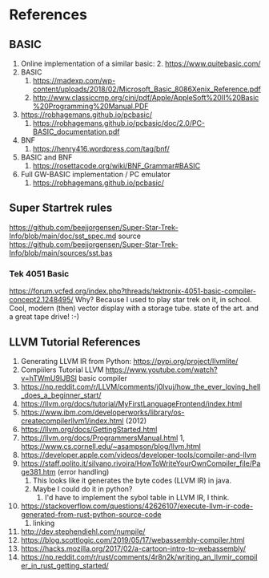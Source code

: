# References

## BASIC
1. Online implementation of a similar basic:
   2. https://www.quitebasic.com/
1. BASIC
    1. https://madexp.com/wp-content/uploads/2018/02/Microsoft_Basic_8086Xenix_Reference.pdf
    1. http://www.classiccmp.org/cini/pdf/Apple/AppleSoft%20II%20Basic%20Programming%20Manual.PDF
1. https://robhagemans.github.io/pcbasic/
    1. https://robhagemans.github.io/pcbasic/doc/2.0/PC-BASIC_documentation.pdf
1. BNF 
    1. https://henry416.wordpress.com/tag/bnf/
1. BASIC and BNF
    1. https://rosettacode.org/wiki/BNF_Grammar#BASIC
1. Full GW-BASIC implementation / PC emulator
    1. https://robhagemans.github.io/pcbasic/
## Super Startrek rules
https://github.com/beejjorgensen/Super-Star-Trek-Info/blob/main/doc/sst_spec.md
source
https://github.com/beejjorgensen/Super-Star-Trek-Info/blob/main/sources/sst.bas

### Tek 4051 Basic
https://forum.vcfed.org/index.php?threads/tektronix-4051-basic-compiler-concept2.1248495/
Why? Because I used to play star trek on it, in school. Cool, modern (then) vector display with a storage tube.
state of the art. and a great tape drive! :-)

## LLVM Tutorial References
1. Generating LLVM IR from Python: https://pypi.org/project/llvmlite/
1. Compiilers Tutorial LLVM
   https://www.youtube.com/watch?v=hTWmU9IJBSI basic compiler
1. https://np.reddit.com/r/LLVM/comments/j0lvuj/how_the_ever_loving_hell_does_a_beginner_start/
1. https://llvm.org/docs/tutorial/MyFirstLanguageFrontend/index.html
1. https://www.ibm.com/developerworks/library/os-createcompilerllvm1/index.html (2012)
1. https://llvm.org/docs/GettingStarted.html
1. https://llvm.org/docs/ProgrammersManual.html
1, https://www.cs.cornell.edu/~asampson/blog/llvm.html
1. https://developer.apple.com/videos/developer-tools/compiler-and-llvm
1. https://staff.polito.it/silvano.rivoira/HowToWriteYourOwnCompiler_file/Page381.htm (error handling)
    1. This looks like it generates the byte codes (LLVM IR) in java.
    1. Maybe I could do it in python?
        1. I'd have to implement the sybol table in LLVM IR, I think.
1. https://stackoverflow.com/questions/42626107/execute-llvm-ir-code-generated-from-rust-python-source-code
    1. linking
1. http://dev.stephendiehl.com/numpile/
1. https://blog.scottlogic.com/2019/05/17/webassembly-compiler.html
1. https://hacks.mozilla.org/2017/02/a-cartoon-intro-to-webassembly/
1. https://np.reddit.com/r/rust/comments/4r8n2k/writing_an_llvmir_compiler_in_rust_getting_started/